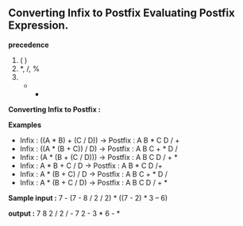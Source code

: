 ## Converting Infix to Postfix Evaluating Postfix Expression.


**precedence**
1.  ( )
2.  *, /, %
3.  + -

**Converting Infix to Postfix :** 

 **Examples**

- Infix : ((A * B) + (C / D))  -> Postfix : A B * C D / + 
- Infix : ((A * (B + C)) / D)  -> Postfix : A B C + * D /
- Infix : (A * (B + (C / D)))  -> Postfix : A B C D / + *
- Infix : A * B + C / D        -> Postfix : A B * C D /+ 
- Infix : A * (B + C) / D      -> Postfix : A B C + * D / 
- Infix : A * (B + C / D)      -> Postfix : A B C D / + *



**Sample input :** 
7 - (7 - 8 / 2 / 2) * ((7 - 2) * 3 – 6)

**output :** 
7 8 2 / 2 / - 7 2 - 3 * 6 - * 
